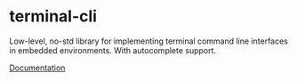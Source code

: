 # terminal-cli

Low-level, no-std library for implementing terminal command line interfaces in embedded environments. With autocomplete support.

[Documentation](http://hashmismatch.github.io/terminal_cli.rs/)